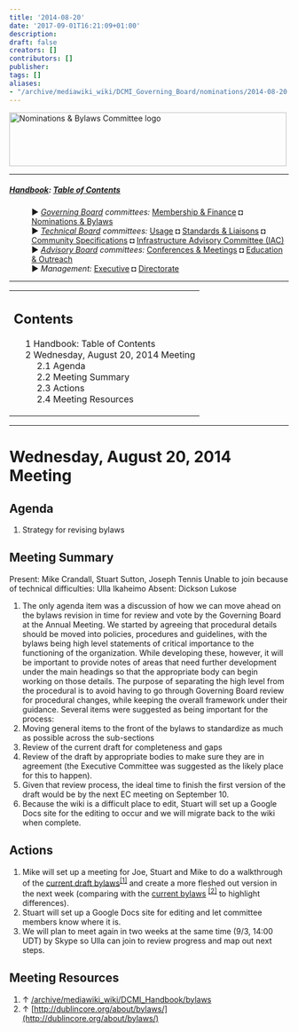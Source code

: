 ```yaml
---
title: '2014-08-20'
date: '2017-09-01T16:21:09+01:00'
description: 
draft: false
creators: []
contributors: []
publisher: 
tags: []
aliases:
- "/archive/mediawiki_wiki/DCMI_Governing_Board/nominations/2014-08-20.html"
---
```


[<img alt="Nominations &amp; Bylaws Committee logo" src="/archive/mediawiki_wiki/images/Nominations_Logo.png" width="500" height="97">](/archive/mediawiki_wiki/File:Nominations_Logo.png "Nominations & Bylaws Committee logo")

* * *

##### [Handbook](/archive/mediawiki_wiki/DCMI_Handbook "DCMI Handbook"): [Table of Contents](/archive/mediawiki_wiki/DCMI_Handbook "DCMI Handbook") 
<dl>
<dd> ► <i><a href="/mediawiki_wiki/DCMI_Governing_Board.md" title="DCMI Governing Board">Governing Board</a> committees:</i> <a href="/mediawiki_wiki/DCMI_Governing_Board/finance.md" title="DCMI Governing Board/finance">Membership &amp; Finance</a> ◘ <a href="/mediawiki_wiki/DCMI_Governing_Board/nominations.md" title="DCMI Governing Board/nominations">Nominations &amp; Bylaws</a> 
</dd>
<dd> ► <i><a href="/mediawiki_wiki/DCMI_Technical_Board.md" title="DCMI Technical Board">Technical Board</a> committees:</i> <a href="/mediawiki_wiki/DCMI_Technical_Board/usage.md" title="DCMI Technical Board/usage">Usage</a> ◘ <a href="/mediawiki_wiki/DCMI_Technical_Board/standards.md" title="DCMI Technical Board/standards">Standards &amp; Liaisons</a> ◘ <a href="/mediawiki_wiki/DCMI_Technical_Board/specifications.md" title="DCMI Technical Board/specifications">Community Specifications</a> ◘ <a href="/mediawiki_wiki/DCMI_Technical_Board/infrastructure.md" title="DCMI Technical Board/infrastructure">Infrastructure Advisory Committee (IAC)</a>
</dd>
<dd> ► <i><a href="/mediawiki_wiki/DCMI_Advisory_Board.md" title="DCMI Advisory Board">Advisory Board</a> committees:</i> <a href="/mediawiki_wiki/DCMI_Advisory_Board/meetings.md" title="DCMI Advisory Board/meetings">Conferences &amp; Meetings</a> ◘ <a href="/mediawiki_wiki/DCMI_Advisory_Board/documentation.md" title="DCMI Advisory Board/documentation">Education &amp; Outreach</a>
</dd>
<dd> ► <i>Management:</i> <a href="/mediawiki_wiki/Exec_Committee.md" title="Exec Committee">Executive</a> ◘ <a href="/mediawiki_wiki/Exec_Committee/directorate.md" title="Exec Committee/directorate">Directorate</a>
</dd>
</dl>

* * *

<table id="toc" class="toc">
  <tr>
    <td>
      <div id="toctitle">
        <h2>Contents</h2>
      </div>
      <ul>
        <li class="toclevel-1"><a href="#Handbook:_Table_of_Contents"><span class="tocnumber">1</span> <span class="toctext">Handbook: Table of Contents</span></a></li>
        <li class="toclevel-1 tocsection-1">
          <a href="#Wednesday.2C_August_20.2C_2014_Meeting"><span class="tocnumber">2</span> <span class="toctext">Wednesday, August 20, 2014 Meeting</span></a>
          <ul>
            <li class="toclevel-2 tocsection-2"><a href="#Agenda"><span class="tocnumber">2.1</span> <span class="toctext">Agenda</span></a></li>
            <li class="toclevel-2 tocsection-3"><a href="#Meeting_Summary"><span class="tocnumber">2.2</span> <span class="toctext">Meeting Summary</span></a></li>
            <li class="toclevel-2 tocsection-4"><a href="#Actions"><span class="tocnumber">2.3</span> <span class="toctext">Actions</span></a></li>
            <li class="toclevel-2 tocsection-5"><a href="#Meeting_Resources"><span class="tocnumber">2.4</span> <span class="toctext">Meeting Resources</span></a></li>
          </ul>
        </li>
      </ul>
    </td>
  </tr>
</table>
<script>if (window.showTocToggle) { var tocShowText = "show"; var tocHideText = "hide"; showTocToggle(); } </script>

* * *

# Wednesday, August 20, 2014 Meeting 

## Agenda 

1. Strategy for revising bylaws

## Meeting Summary 

Present: Mike Crandall, Stuart Sutton, Joseph Tennis Unable to join because of technical difficulties: Ulla Ikaheimo Absent: Dickson Lukose

1. The only agenda item was a discussion of how we can move ahead on the bylaws revision in time for review and vote by the Governing Board at the Annual Meeting. We started by agreeing that procedural details should be moved into policies, procedures and guidelines, with the bylaws being high level statements of critical importance to the functioning of the organization. While developing these, however, it will be important to provide notes of areas that need further development under the main headings so that the appropriate body can begin working on those details. The purpose of separating the high level from the procedural is to avoid having to go through Governing Board review for procedural changes, while keeping the overall framework under their guidance. Several items were suggested as being important for the process:
  1. Moving general items to the front of the bylaws to standardize as much as possible across the sub-sections
  2. Review of the current draft for completeness and gaps
  3. Review of the draft by appropriate bodies to make sure they are in agreement (the Executive Committee was suggested as the likely place for this to happen).
  4. Given that review process, the ideal time to finish the first version of the draft would be by the next EC meeting on September 10.
  5. Because the wiki is a difficult place to edit, Stuart will set up a Google Docs site for the editing to occur and we will migrate back to the wiki when complete.

## Actions

1. Mike will set up a meeting for Joe, Stuart and Mike to do a walkthrough of the [current draft bylaws](/archive/mediawiki_wiki/DCMI__Handbook/bylaws)<sup id="cite_ref-0" class="reference"><a href="#cite_note-0">[1]</a></sup> and create a more fleshed out version in the next week (comparing with the [current bylaws](http://dublincore.org/about/bylaws/) <sup id="cite_ref-1" class="reference"><a href="#cite_note-1">[2]</a></sup> to highlight differences).
2. Stuart will set up a Google Docs site for editing and let committee members know where it is.
3. We will plan to meet again in two weeks at the same time (9/3, 14:00 UDT) by Skype so Ulla can join to review progress and map out next steps.

## Meeting Resources 

1. ↑ [/archive/mediawiki_wiki/DCMI\_Handbook/bylaws](/archive/mediawiki_wiki/DCMI_Handbook/bylaws)
2. ↑ [http://dublincore.org/about/bylaws/](http://dublincore.org/about/bylaws/)
<!-- 
NewPP limit report
Preprocessor node count: 68/1000000
Post-expand include size: 904/2097152 bytes
Template argument size: 0/2097152 bytes
Expensive parser function count: 0/100
-->

